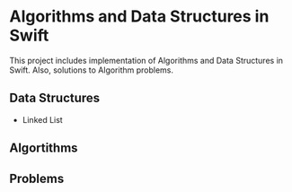 # Algorithms and Data Structures in Swift

This project includes implementation of Algorithms and Data Structures in Swift.
Also, solutions to Algorithm problems.

## Data Structures

* Linked List


## Algortithms



## Problems
